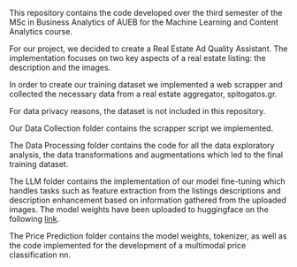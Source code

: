 This repository contains the code developed over the third semester of the MSc in Business Analytics of AUEB for the Machine Learning and Content Analytics course.

For our project, we decided to create a Real Estate Ad Quality Assistant. The implementation focuses on two key aspects of a real estate listing: the description and the images.

In order to create our training dataset we implemented a web scrapper and collected the necessary data from a real estate aggregator, spitogatos.gr.

For data privacy reasons, the dataset is not included in this repository.

Our Data Collection folder contains the scrapper script we implemented.

The Data Processing folder contains the code for all the data exploratory analysis, the data transformations and augmentations which led to the final training dataset.

The LLM folder contains the implementation of our model fine-tuning which handles tasks such as feature extraction from the listings descriptions and description enhancement based on information gathered from the uploaded images.
The model weights have been uploaded to huggingface on the following [link](https://huggingface.co/jtsoug/llama3.1_8b_real_estate_feature_ft).

The Price Prediction folder contains the model weights, tokenizer, as well as the code implemented for the development of a multimodal price classification nn.
